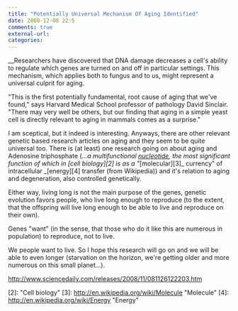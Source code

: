 ```yaml
---
title: "Potentially Universal Mechanism Of Aging Identified"
date: 2008-12-08 22:5
comments: true
external-url:
categories:
---
```

__Researchers have discovered that DNA damage decreases a cell's ability to regulate which genes are turned on and off in particular settings. This mechanism, which applies both to fungus and to us, might represent a universal culprit for aging.

"This is the first potentially fundamental, root cause of aging that we've found," says Harvard Medical School professor of pathology David Sinclair. "There may very well be others, but our finding that aging in a simple yeast cell is directly relevant to aging in mammals comes as a surprise."

I am sceptical, but it indeed is interesting. Anyways, there are other relevant genetic based research articles on aging and they seem to be quite universal too. There is (at least) one research going on about aging and Adenosine triphosphate (_...a multifunctional _[nucleotide][1]_, the most significant function of which in _[cell biology][2]_ is as a "_[molecular][3]_ currency" of intracellular _[energy][4] transfer (from Wikipedia)) and it's relation to aging and degeneration, also controlled genetically.

Either way, living long is not the main purpose of the genes, genetic evolution favors people, who live long enough to reproduce (to the extent, that the offspring will live long enough to be able to live and reproduce on their own).

Genes "want" (in the sense, that those who do it like this are numerous in population) to reproduce, not to live.

We people want to live. So I hope this research will go on and we will be able to even longer (starvation on the horizon, we're getting older and more numerous on this small planet...).

<http://www.sciencedaily.com/releases/2008/11/081126122203.htm>

  [1]: http://en.wikipedia.org/wiki/Nucleotide "Nucleotide"
  [2]:  "Cell biology"
  [3]: http://en.wikipedia.org/wiki/Molecule "Molecule"
  [4]: http://en.wikipedia.org/wiki/Energy "Energy"

